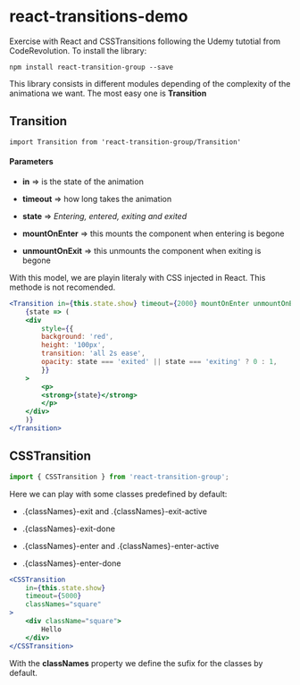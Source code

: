 # react-transitions-demo
Exercise with React and CSSTransitions following the Udemy tutotial from CodeRevolution. To install the library:

```
npm install react-transition-group --save
```
This library consists in different modules depending of the complexity of the animationa we want. The most easy one is __Transition__

## Transition

```jxs
import Transition from 'react-transition-group/Transition'
```

#### Parameters

+ __in__ => is the state of the animation

+ __timeout__ => how long takes the animation

+ __state__ => _Entering, entered, exiting and exited_

+ __mountOnEnter__ => this mounts the component when entering is begone

+ __unmountOnExit__ => this unmounts the component when exiting is begone

With this model, we are playin literaly with CSS injected in React. This methode is not recomended.

```jsx
<Transition in={this.state.show} timeout={2000} mountOnEnter unmountOnExit>
    {state => (
    <div
        style={{
        background: 'red',
        height: '100px',
        transition: 'all 2s ease',
        opacity: state === 'exited' || state === 'exiting' ? 0 : 1,
        }}
    >
        <p>
        <strong>{state}</strong>
        </p>
    </div>
    )}
</Transition>
```

## CSSTransition

```jsx
import { CSSTransition } from 'react-transition-group';
```
Here we can play with some classes predefined by default:

+ .{classNames}-exit and .{classNames}-exit-active

+ .{classNames}-exit-done

+ .{classNames}-enter and .{classNames}-enter-active

+ .{classNames}-enter-done

```jsx
<CSSTransition
    in={this.state.show}
    timeout={5000}
    classNames="square"
>
    <div className="square">
        Hello
    </div>
</CSSTransition>
```
With the __classNames__ property we define the sufix for the classes by default.
